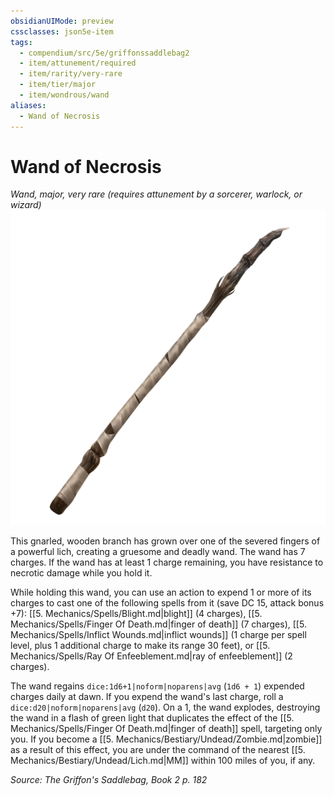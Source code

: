 ```yaml
---
obsidianUIMode: preview
cssclasses: json5e-item
tags:
  - compendium/src/5e/griffonssaddlebag2
  - item/attunement/required
  - item/rarity/very-rare
  - item/tier/major
  - item/wondrous/wand
aliases:
  - Wand of Necrosis
---
```

# Wand of Necrosis
*Wand, major, very rare (requires attunement by a sorcerer, warlock, or wizard)*  
![](https://raw.githubusercontent.com/TheGiddyLimit/homebrew-img/main/img/GriffonsSaddlebag2/Items/Wand-of-Necrosis.webp#right)  


This gnarled, wooden branch has grown over one of the severed fingers of a powerful lich, creating a gruesome and deadly wand. The wand has 7 charges. If the wand has at least 1 charge remaining, you have resistance to necrotic damage while you hold it.

While holding this wand, you can use an action to expend 1 or more of its charges to cast one of the following spells from it (save DC 15, attack bonus +7): [[5. Mechanics/Spells/Blight.md\|blight]] (4 charges), [[5. Mechanics/Spells/Finger Of Death.md\|finger of death]] (7 charges), [[5. Mechanics/Spells/Inflict Wounds.md\|inflict wounds]] (1 charge per spell level, plus 1 additional charge to make its range 30 feet), or [[5. Mechanics/Spells/Ray Of Enfeeblement.md\|ray of enfeeblement]] (2 charges).

The wand regains `dice:1d6+1|noform|noparens|avg` (`1d6 + 1`) expended charges daily at dawn. If you expend the wand's last charge, roll a `dice:d20|noform|noparens|avg` (`d20`). On a 1, the wand explodes, destroying the wand in a flash of green light that duplicates the effect of the [[5. Mechanics/Spells/Finger Of Death.md\|finger of death]] spell, targeting only you. If you become a [[5. Mechanics/Bestiary/Undead/Zombie.md\|zombie]] as a result of this effect, you are under the command of the nearest [[5. Mechanics/Bestiary/Undead/Lich.md\|MM]] within 100 miles of you, if any.

*Source: The Griffon's Saddlebag, Book 2 p. 182*
